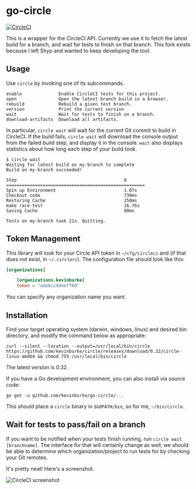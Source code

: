 # go-circle

[![CircleCI](https://circleci.com/gh/kevinburke/go-circle.svg?style=svg)](https://circleci.com/gh/kevinburke/go-circle)

This is a wrapper for the CircleCI API. Currently we use it to fetch the latest
build for a branch, and wait for tests to finish on that branch. This fork
exists because I left Shyp and wanted to keep developing the tool.

## Usage

Use `circle` by invoking one of its subcommands.

	enable              Enable CircleCI tests for this project.
	open                Open the latest branch build in a browser.
	rebuild             Rebuild a given test branch.
	version             Print the current version
	wait                Wait for tests to finish on a branch.
	download-artifacts  Download all artifacts.

In particular, `circle wait` will wait for the current Git commit to build in
CircleCI. If the build fails, `circle wait` will download the console output
from the failed build step, and display it in the console. `wait` also displays
statistics about how long each step of your build took.

```
$ circle wait
Waiting for latest build on my-branch to complete
Build on my-branch succeeded!

Step                                         0
=====================================================
Spin up Environment                          1.07s
Checkout code                                730ms
Restoring Cache                              250ms
make race-test                               16.76s
Saving Cache                                 80ms

Tests on my-branch took 21s. Quitting.
```

## Token Management

This library will look for your Circle API token in `~/cfg/circleci` and (if
that does not exist, in `~/.circlerc`). The configuration file should look like
this:

```toml
[organizations]

    [organizations.kevinburke]
    token = "aabbccddeeff00"
```

You can specify any organization name you want.

## Installation

Find your target operating system (darwin, windows, linux) and desired bin
directory, and modify the command below as appropriate:

    curl --silent --location --output=/usr/local/bin/circle https://github.com/kevinburke/circle/releases/download/0.32/circle-linux-amd64 && chmod 755 /usr/local/bin/circle

The latest version is 0.32.

If you have a Go development environment, you can also install via source code:

```
go get -u github.com/kevinburke/go-circle/...
```

This should place a `circle` binary in `$GOPATH/bin`, so for me,
`~/bin/circle`.

## Wait for tests to pass/fail on a branch

If you want to be notified when your tests finish running, run `circle wait
[branchname]`. The interface for that will certainly change as well; we should
be able to determine which organization/project to run tests for by checking
your Git remotes.

It's pretty neat! Here's a screenshot.

<img src="https://monosnap.com/file/49h2NvVwxDBtHWlphAGiqzdJFDB7xy.png"
alt="CircleCI screenshot">
